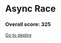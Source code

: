<h1>Async Race</h1>
<h3>Overall score: 325</h3>
<a href='https://async-race-ruby.vercel.app/' target='_blank'>Go to deploy</a>
